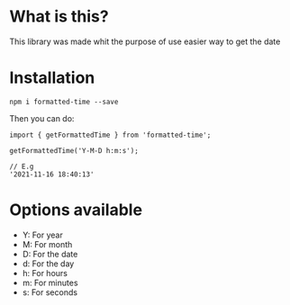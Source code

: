# What is this?

This library was made whit the purpose of use easier way to get the date

# Installation

`npm i formatted-time --save`

Then you can do: 

```
import { getFormattedTime } from 'formatted-time';

getFormattedTime('Y-M-D h:m:s'); 

// E.g
'2021-11-16 18:40:13'

```

# Options available
* Y: For year
* M: For month
* D: For the date
* d: For the day
* h: For hours
* m: For minutes
* s: For seconds